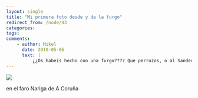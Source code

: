 ```yaml
---
layout: single
title: "Mi primera foto desde y de la furgo"
redirect_from: /node/43
categories:
tags: 
comments: 
    - author: Mikel
      date: 2010-05-06
      text: |
          ¿¿Os habeis hecho con una furgo???? Que perruzos, o al Sander lo vais a llevar a conocer mundo o es que vienen de camino varios hermanos. Jajaja. Saludos desde México  
---
```

![](/images/posts/2010-05-06-mi-primera-foto-desde-y-de-la-furgo/P1050021.JPG)

en el faro Nariga de A Coruña
